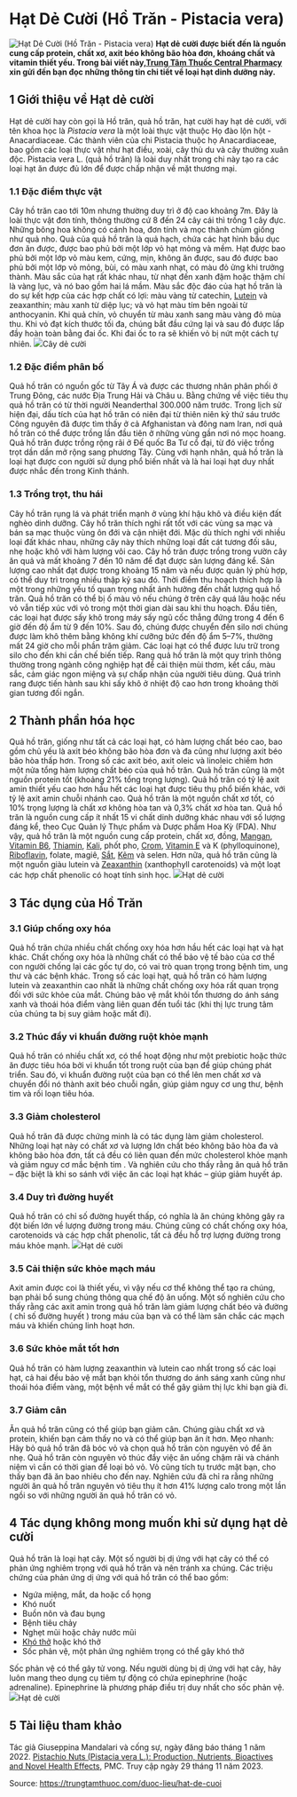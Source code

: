 # Hạt Dẻ Cười (Hồ Trăn - Pistacia vera)

![Hạt Dẻ Cười \(Hồ Trăn - Pistacia vera\)](https://trungtamthuoc.com/images/others/hat-de-cuoi-1-0652.jpg)
**Hạt dẻ cười được biết đến là nguồn cung cấp protein, chất xơ, axit béo không bão hòa đơn, khoáng chất và vitamin thiết yếu. Trong bài viết này,[Trung Tâm Thuốc Central Pharmacy](https://trungtamthuoc.com/ "Trung Tâm Thuốc Central Pharmacy") xin gửi đến bạn đọc những thông tin chi tiết về loại hạt dinh dưỡng này.**
##  1 Giới thiệu về Hạt dẻ cười
Hạt dẻ cười hay còn gọi là Hồ trăn, quả hồ trăn, hạt cười hay hạt dẻ cưới, với tên khoa học là _Pistacia vera_ là một loài thực vật thuộc Họ đào lộn hột - Anacardiaceae.
Các thành viên của chi Pistacia thuộc họ Anacardiaceae, bao gồm các loại thực vật như hạt điều, xoài, cây thù du và cây thường xuân độc. Pistacia vera L. (quả hồ trăn) là loài duy nhất trong chi này tạo ra các loại hạt ăn được đủ lớn để được chấp nhận về mặt thương mại.
### 1.1 Đặc điểm thực vật
Cây hồ trăn cao tới 10m nhưng thường duy trì ở độ cao khoảng 7m. Đây là loài thực vật đơn tính, thông thường cứ 8 đến 24 cây cái thì trồng 1 cây đực. Những bông hoa không có cánh hoa, đơn tính và mọc thành chùm giống như quả nho. Quả của quả hồ trăn là quả hạch, chứa các hạt hình bầu dục đơn ăn được, được bao phủ bởi một lớp vỏ hạt mỏng và mềm. Hạt được bao phủ bởi một lớp vỏ màu kem, cứng, mịn, không ăn được, sau đó được bao phủ bởi một lớp vỏ mỏng, bùi, có màu xanh nhạt, có màu đỏ ửng khi trưởng thành. Màu sắc của hạt rất khác nhau, từ nhạt đến xanh đậm hoặc thậm chí là vàng lục, và nó bao gồm hai lá mầm. 
Màu sắc độc đáo của hạt hồ trăn là do sự kết hợp của các hợp chất có lợi: màu vàng từ catechin, [Lutein](https://trungtamthuoc.com/hoat-chat/lutein "Lutein") và zeaxanthin; màu xanh từ diệp lục; và vỏ hạt màu tím bên ngoài từ anthocyanin. Khi quả chín, vỏ chuyển từ màu xanh sang màu vàng đỏ mùa thu. Khi vỏ đạt kích thước tối đa, chúng bắt đầu cứng lại và sau đó được lấp đầy hoàn toàn bằng đai ốc. Khi đai ốc to ra sẽ khiến vỏ bị nứt một cách tự nhiên. 
![](https://trungtamthuoc.com/images/item/hat-de-cuoi-2.jpg)Cây dẻ cười
### 1.2 Đặc điểm phân bố
Quả hồ trăn có nguồn gốc từ Tây Á và được các thương nhân phân phối ở Trung Đông, các nước Địa Trung Hải và Châu u. Bằng chứng về việc tiêu thụ quả hồ trăn có từ thời người Neanderthal 300.000 năm trước. 
Trong lịch sử hiện đại, dấu tích của hạt hồ trăn có niên đại từ thiên niên kỷ thứ sáu trước Công nguyên đã được tìm thấy ở cả Afghanistan và đông nam Iran, nơi quả hồ trăn có thể được trồng lần đầu tiên ở những vùng gần nơi nó mọc hoang. Quả hồ trăn được trồng rộng rãi ở Đế quốc Ba Tư cổ đại, từ đó việc trồng trọt dần dần mở rộng sang phương Tây. Cùng với hạnh nhân, quả hồ trăn là loại hạt được con người sử dụng phổ biến nhất và là hai loại hạt duy nhất được nhắc đến trong Kinh thánh.
### 1.3 Trồng trọt, thu hái
Cây hồ trăn rụng lá và phát triển mạnh ở vùng khí hậu khô và điều kiện đất nghèo dinh dưỡng. Cây hồ trăn thích nghi rất tốt với các vùng sa mạc và bán sa mạc thuộc vùng ôn đới và cận nhiệt đới. Mặc dù thích nghi với nhiều loại đất khác nhau, những cây này thích những loại đất cát tương đối sâu, nhẹ hoặc khô với hàm lượng vôi cao. Cây hồ trăn được trồng trong vườn cây ăn quả và mất khoảng 7 đến 10 năm để đạt được sản lượng đáng kể. Sản lượng cao nhất đạt được trong khoảng 15 năm và nếu được quản lý phù hợp, có thể duy trì trong nhiều thập kỷ sau đó.
Thời điểm thu hoạch thích hợp là một trong những yếu tố quan trọng nhất ảnh hưởng đến chất lượng quả hồ trăn. Quả hồ trăn có thể bị ố màu vỏ nếu chúng ở trên cây quá lâu hoặc nếu vỏ vẫn tiếp xúc với vỏ trong một thời gian dài sau khi thu hoạch. 
Đầu tiên, các loại hạt được sấy khô trong máy sấy ngũ cốc thẳng đứng trong 4 đến 6 giờ đến độ ẩm từ 9 đến 10%. Sau đó, chúng được chuyển đến silo nơi chúng được làm khô thêm bằng không khí cưỡng bức đến độ ẩm 5–7%, thường mất 24 giờ cho mỗi phần trăm giảm. Các loại hạt có thể được lưu trữ trong silo cho đến khi cần chế biến tiếp. Rang quả hồ trăn là một quy trình thông thường trong ngành công nghiệp hạt để cải thiện mùi thơm, kết cấu, màu sắc, cảm giác ngon miệng và sự chấp nhận của người tiêu dùng. Quá trình rang được tiến hành sau khi sấy khô ở nhiệt độ cao hơn trong khoảng thời gian tương đối ngắn.
##  2 Thành phần hóa học
Quả hồ trăn, giống như tất cả các loại hạt, có hàm lượng chất béo cao, bao gồm chủ yếu là axit béo không bão hòa đơn và đa cũng như lượng axit béo bão hòa thấp hơn. Trong số các axit béo, axit oleic và linoleic chiếm hơn một nửa tổng hàm lượng chất béo của quả hồ trăn. Quả hồ trăn cũng là một nguồn protein tốt (khoảng 21% tổng trọng lượng). Quả hồ trăn có tỷ lệ axit amin thiết yếu cao hơn hầu hết các loại hạt được tiêu thụ phổ biến khác, với tỷ lệ axit amin chuỗi nhánh cao. Quả hồ trăn là một nguồn chất xơ tốt, có 10% trọng lượng là chất xơ không hòa tan và 0,3% chất xơ hòa tan. Quả hồ trăn là nguồn cung cấp ít nhất 15 vi chất dinh dưỡng khác nhau với số lượng đáng kể, theo Cục Quản lý Thực phẩm và Dược phẩm Hoa Kỳ (FDA). Như vậy, quả hồ trăn là một nguồn cung cấp protein, chất xơ, đồng, [Mangan](https://trungtamthuoc.com/hoat-chat/mangan "Mangan"), [Vitamin B6](https://trungtamthuoc.com/hoat-chat/vitamin-b6 "Vitamin B6"), [Thiamin](https://trungtamthuoc.com/hoat-chat/thiamin "Thiamin"), [Kali](https://trungtamthuoc.com/hoat-chat/kali "Kali"), phốt pho, [Crom](https://trungtamthuoc.com/hoat-chat/crom "Crom"), [Vitamin E](https://trungtamthuoc.com/hoat-chat/vitamin-e "Vitamin E") và K (phylloquinone), [Riboflavin](https://trungtamthuoc.com/hoat-chat/riboflavin "Riboflavin"), folate, magiê, [Sắt](https://trungtamthuoc.com/hoat-chat/sat "Sắt"), [Kẽm](https://trungtamthuoc.com/hoat-chat/kem "Kẽm") và selen. Hơn nữa, quả hồ trăn cũng là một nguồn giàu lutein và [Zeaxanthin](https://trungtamthuoc.com/hoat-chat/zeaxanthin "Zeaxanthin") (xanthophyll carotenoids) và một loạt các hợp chất phenolic có hoạt tính sinh học.
![](https://trungtamthuoc.com/images/item/hat-de-cuoi-3.jpg)Hạt dẻ cười
##  3 Tác dụng của Hồ Trăn
### 3.1 Giúp chống oxy hóa
Quả hồ trăn chứa nhiều chất chống oxy hóa hơn hầu hết các loại hạt và hạt khác. Chất chống oxy hóa là những chất có thể bảo vệ tế bào của cơ thể con người chống lại các gốc tự do, có vai trò quan trọng trong bệnh tim, ung thư và các bệnh khác.
Trong số các loại hạt, quả hồ trăn có hàm lượng lutein và zeaxanthin cao nhất là những chất chống oxy hóa rất quan trọng đối với sức khỏe của mắt. Chúng bảo vệ mắt khỏi tổn thương do ánh sáng xanh và thoái hóa điểm vàng liên quan đến tuổi tác (khi thị lực trung tâm của chúng ta bị suy giảm hoặc mất đi).
### 3.2 Thúc đẩy vi khuẩn đường ruột khỏe mạnh
Quả hồ trăn có nhiều chất xơ, có thể hoạt động như một prebiotic hoặc thức ăn được tiêu hóa bởi vi khuẩn tốt trong ruột của bạn để giúp chúng phát triển. Sau đó, vi khuẩn đường ruột của bạn có thể lên men chất xơ và chuyển đổi nó thành axit béo chuỗi ngắn, giúp giảm nguy cơ ung thư, bệnh tim và rối loạn tiêu hóa.
### 3.3 Giảm cholesterol
Quả hồ trăn đã được chứng minh là có tác dụng làm giảm cholesterol. Những loại hạt này có chất xơ và lượng lớn chất béo không bão hòa đa và không bão hòa đơn, tất cả đều có liên quan đến mức cholesterol khỏe mạnh và giảm nguy cơ mắc bệnh tim . Và nghiên cứu cho thấy rằng ăn quả hồ trăn – đặc biệt là khi so sánh với việc ăn các loại hạt khác – giúp giảm huyết áp.
### 3.4 Duy trì đường huyết
Quả hồ trăn có chỉ số đường huyết thấp, có nghĩa là ăn chúng không gây ra đột biến lớn về lượng đường trong máu. Chúng cũng có chất chống oxy hóa, carotenoids và các hợp chất phenolic, tất cả đều hỗ trợ lượng đường trong máu khỏe mạnh. 
![](https://trungtamthuoc.com/images/item/hat-de-cuoi-5.jpg)Hạt dẻ cười
### 3.5 Cải thiện sức khỏe mạch máu
Axit amin được coi là thiết yếu, vì vậy nếu cơ thể không thể tạo ra chúng, bạn phải bổ sung chúng thông qua chế độ ăn uống. Một số nghiên cứu cho thấy rằng các axit amin trong quả hồ trăn làm giảm lượng chất béo và đường ( chỉ số đường huyết ) trong máu của bạn và có thể làm săn chắc các mạch máu và khiến chúng linh hoạt hơn.
### 3.6 Sức khỏe mắt tốt hơn
Quả hồ trăn có hàm lượng zeaxanthin và lutein cao nhất trong số các loại hạt, cả hai đều bảo vệ mắt bạn khỏi tổn thương do ánh sáng xanh cũng như thoái hóa điểm vàng, một bệnh về mắt có thể gây giảm thị lực khi bạn già đi.
### 3.7 Giảm cân
Ăn quả hồ trăn cũng có thể giúp bạn giảm cân. Chúng giàu chất xơ và protein, khiến bạn cảm thấy no và có thể giúp bạn ăn ít hơn.
Mẹo nhanh: Hãy bỏ quả hồ trăn đã bóc vỏ và chọn quả hồ trăn còn nguyên vỏ để ăn nhẹ. Quả hồ trăn còn nguyên vỏ thúc đẩy việc ăn uống chậm rãi và chánh niệm vì cần có thời gian để loại bỏ vỏ. Vỏ cũng tích tụ trước mặt bạn, cho thấy bạn đã ăn bao nhiêu cho đến nay. Nghiên cứu đã chỉ ra rằng những người ăn quả hồ trăn nguyên vỏ tiêu thụ ít hơn 41% lượng calo trong một lần ngồi so với những người ăn quả hồ trăn có vỏ.
##  4 Tác dụng không mong muốn khi sử dụng hạt dẻ cười
Quả hồ trăn là loại hạt cây. Một số người bị dị ứng với hạt cây có thể có phản ứng nghiêm trọng với quả hồ trăn và nên tránh xa chúng. Các triệu chứng của phản ứng dị ứng với quả hồ trăn có thể bao gồm:
  * Ngứa miệng, mắt, da hoặc cổ họng
  * Khó nuốt
  * Buồn nôn và đau bụng
  * Bệnh tiêu chảy
  * Nghẹt mũi hoặc chảy nước mũi
  * [Khó thở](https://trungtamthuoc.com/bai-viet/huong-dan-chan-doan-va-xu-tri-tinh-trang-kho-tho "khó thở") hoặc khó thở
  * Sốc phản vệ, một phản ứng nghiêm trọng có thể gây khó thở


Sốc phản vệ có thể gây tử vong. Nếu người dùng bị dị ứng với hạt cây, hãy luôn mang theo dụng cụ tiêm tự động có chứa epinephrine (hoặc adrenaline). Epinephrine là phương pháp điều trị duy nhất cho sốc phản vệ. 
![](https://trungtamthuoc.com/images/item/hat-de-cuoi-4.jpg)Hạt dẻ cười
##  5 Tài liệu tham khảo
Tác giả Giuseppina Mandalari và cống sự, ngày đăng báo tháng 1 năm 2022. [Pistachio Nuts (Pistacia vera L.): Production, Nutrients, Bioactives and Novel Health Effects](https://www.ncbi.nlm.nih.gov/pmc/articles/PMC8747606/), PMC. Truy cập ngày 29 tháng 11 năm 2023.


Source: https://trungtamthuoc.com/duoc-lieu/hat-de-cuoi